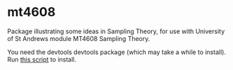 # mt4608
Package illustrating some ideas in Sampling Theory, for use with University of St Andrews module MT4608 Sampling Theory.

You need the devtools devtools package (which may take a while to install). Run <a href="https://github.com/david-borchers/sampling/blob/master/inst/installscript.r" rel="nofollow">this script</a> to install.
